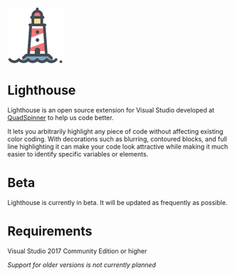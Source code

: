 ![](icons8-red-lighthouse-128.png)
# Lighthouse

Lighthouse is an open source extension for Visual Studio developed at [QuadSpinner](http://quadspinner.com) to help us code better.

It lets you arbitrarily highlight any piece of code without affecting existing color coding. With decorations such as blurring, contoured blocks, and full line highlighting it can make your code look attractive while making it much easier to identify specific variables or elements.

# Beta

Lighthouse is currently in beta. It will be updated as frequently as possible.


# Requirements

Visual Studio 2017 Community Edition or higher

*Support for older versions is not currently planned*